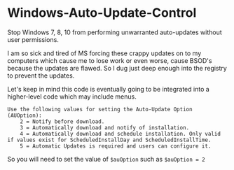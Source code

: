 # Windows-Auto-Update-Control
Stop Windows 7, 8, 10 from performing unwarranted auto-updates without user permissions.

I am so sick and tired of MS forcing these crappy updates on to my computers which cause me to lose work or even worse, cause BSOD's because the updates are flawed.  So I dug just deep enough into the registry to prevent the updates.

Let's keep in mind this code is eventually going to be integrated into a higher-level code which may include menus.

```
Use the following values for setting the Auto-Update Option (AUOption):
	2 = Notify before download.
	3 = Automatically download and notify of installation.
	4 = Automatically download and schedule installation. Only valid if values exist for ScheduledInstallDay and ScheduledInstallTime.
	5 = Automatic Updates is required and users can configure it.
```
So you will need to set the value of `$auOption` such as  `$auOption = 2` 
